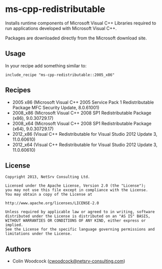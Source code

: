 ms-cpp-redistributable
======================
Installs runtime components of Microsoft Visual C++ Libraries required to run applications developed with Microsoft
Visual C++.

Packages are downloaded directly from the Microsoft download site.

Usage
-----
In your recipe add something similar to:

    include_recipe "ms-cpp-redistributable::2005_x86"

Recipes
-------
* 2005 x86 (Microsoft Visual C++ 2005 Service Pack 1 Redistributable Package MFC Security Update, 8.0.61001)
* 2008_x86 (Microsoft Visual C++ 2008 SP1 Redistributable Package (x86), 9.0.30729.17)
* 2008_x64 (Microsoft Visual C++ 2008 SP1 Redistributable Package (x64), 9.0.30729.17)
* 2012_x86 (Visual C++ Redistributable for Visual Studio 2012 Update 3, 11.0.60610)
* 2012_x64 (Visual C++ Redistributable for Visual Studio 2012 Update 3, 11.0.60610)

License
-------
    Copyright 2013, NetSrv Consulting Ltd.

    Licensed under the Apache License, Version 2.0 (the "License");
    you may not use this file except in compliance with the License.
    You may obtain a copy of the License at

    http://www.apache.org/licenses/LICENSE-2.0

    Unless required by applicable law or agreed to in writing, software
    distributed under the License is distributed on an "AS IS" BASIS,
    WITHOUT WARRANTIES OR CONDITIONS OF ANY KIND, either express or implied.
    See the License for the specific language governing permissions and
    limitations under the License.

Authors
-------
* Colin Woodcock (<cwoodcock@netsrv-consulting.com>)
